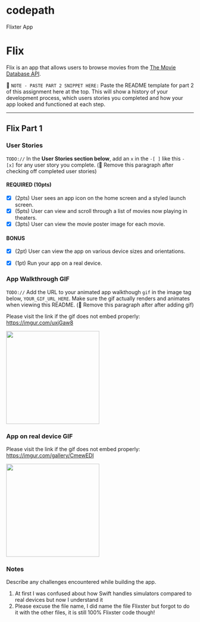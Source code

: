 # codepath
Flixter App

# Flix

Flix is an app that allows users to browse movies from the [The Movie Database API](http://docs.themoviedb.apiary.io/#).

📝 `NOTE - PASTE PART 2 SNIPPET HERE:` Paste the README template for part 2 of this assignment here at the top. This will show a history of your development process, which users stories you completed and how your app looked and functioned at each step.

---

## Flix Part 1

### User Stories
`TODO://` In the **User Stories section below**, add an `x` in the `-[ ]` like this `- [x]` for any user story you complete. (🚫 Remove this paragraph after checking off completed user stories)

#### REQUIRED (10pts)
- [x] (2pts) User sees an app icon on the home screen and a styled launch screen.
- [x] (5pts) User can view and scroll through a list of movies now playing in theaters.
- [x] (3pts) User can view the movie poster image for each movie.

#### BONUS
- [x] (2pt) User can view the app on various device sizes and orientations.
- [x] (1pt) Run your app on a real device.


### App Walkthrough GIF
`TODO://` Add the URL to your animated app walkthough `gif` in the image tag below, `YOUR_GIF_URL_HERE`. Make sure the gif actually renders and animates when viewing this README. (🚫 Remove this paragraph after after adding gif)


Please visit the link if the gif does not embed properly: https://imgur.com/uxjGaw8


<img src="https://imgur.com/uxjGaw8" width=250><br>



### App on real device GIF


Please visit the link if the gif does not embed properly: https://imgur.com/gallery/CmewEDI


<img src="https://imgur.com/gallery/CmewEDI" width=250><br>


### Notes
Describe any challenges encountered while building the app.
1. At first I was confused about how Swift handles simulators compared to real devices but now I understand it
2. Please excuse the file name, I did name the file Flixster but forgot to do it with the other files, it is still 100% Flixster code though!
